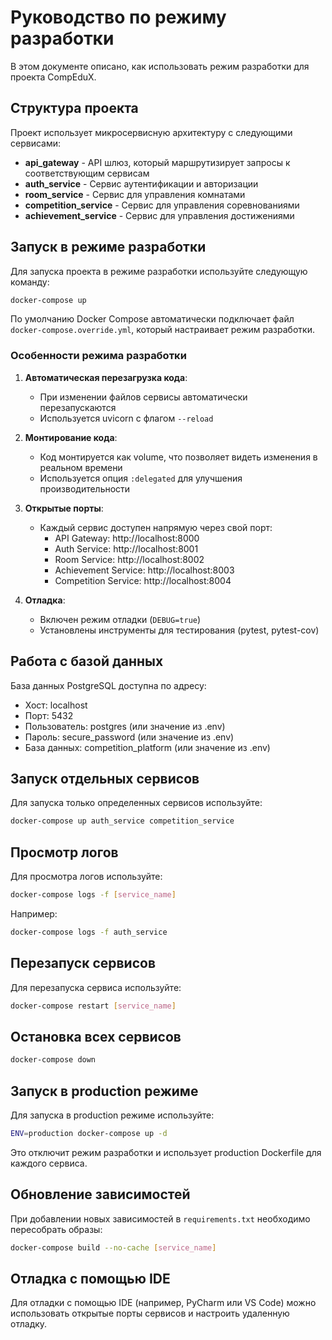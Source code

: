 # Руководство по режиму разработки

В этом документе описано, как использовать режим разработки для проекта CompEduX.

## Структура проекта

Проект использует микросервисную архитектуру с следующими сервисами:

- **api_gateway** - API шлюз, который маршрутизирует запросы к соответствующим сервисам
- **auth_service** - Сервис аутентификации и авторизации
- **room_service** - Сервис для управления комнатами
- **competition_service** - Сервис для управления соревнованиями
- **achievement_service** - Сервис для управления достижениями

## Запуск в режиме разработки

Для запуска проекта в режиме разработки используйте следующую команду:

```bash
docker-compose up
```

По умолчанию Docker Compose автоматически подключает файл `docker-compose.override.yml`, который настраивает режим разработки.

### Особенности режима разработки

1. **Автоматическая перезагрузка кода**:
   - При изменении файлов сервисы автоматически перезапускаются
   - Используется uvicorn с флагом `--reload`

2. **Монтирование кода**:
   - Код монтируется как volume, что позволяет видеть изменения в реальном времени
   - Используется опция `:delegated` для улучшения производительности

3. **Открытые порты**:
   - Каждый сервис доступен напрямую через свой порт:
     - API Gateway: http://localhost:8000
     - Auth Service: http://localhost:8001
     - Room Service: http://localhost:8002
     - Achievement Service: http://localhost:8003
     - Competition Service: http://localhost:8004

4. **Отладка**:
   - Включен режим отладки (`DEBUG=true`)
   - Установлены инструменты для тестирования (pytest, pytest-cov)

## Работа с базой данных

База данных PostgreSQL доступна по адресу:
- Хост: localhost
- Порт: 5432
- Пользователь: postgres (или значение из .env)
- Пароль: secure_password (или значение из .env)
- База данных: competition_platform (или значение из .env)

## Запуск отдельных сервисов

Для запуска только определенных сервисов используйте:

```bash
docker-compose up auth_service competition_service
```

## Просмотр логов

Для просмотра логов используйте:

```bash
docker-compose logs -f [service_name]
```

Например:
```bash
docker-compose logs -f auth_service
```

## Перезапуск сервисов

Для перезапуска сервиса используйте:

```bash
docker-compose restart [service_name]
```

## Остановка всех сервисов

```bash
docker-compose down
```

## Запуск в production режиме

Для запуска в production режиме используйте:

```bash
ENV=production docker-compose up -d
```

Это отключит режим разработки и использует production Dockerfile для каждого сервиса.

## Обновление зависимостей

При добавлении новых зависимостей в `requirements.txt` необходимо пересобрать образы:

```bash
docker-compose build --no-cache [service_name]
```

## Отладка с помощью IDE

Для отладки с помощью IDE (например, PyCharm или VS Code) можно использовать открытые порты сервисов и настроить удаленную отладку.
